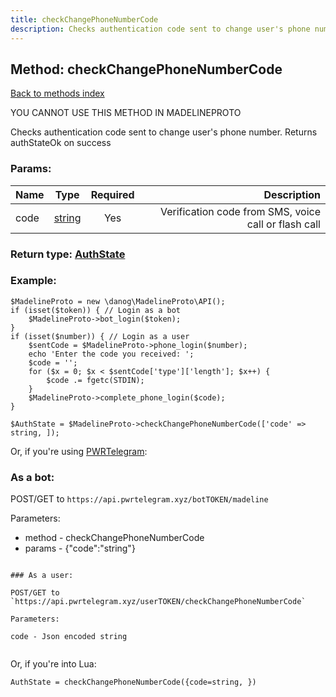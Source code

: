 ```yaml
---
title: checkChangePhoneNumberCode
description: Checks authentication code sent to change user's phone number. Returns authStateOk on success
---
```

## Method: checkChangePhoneNumberCode  
[Back to methods index](index.md)


YOU CANNOT USE THIS METHOD IN MADELINEPROTO


Checks authentication code sent to change user's phone number. Returns authStateOk on success

### Params:

| Name     |    Type       | Required | Description |
|----------|:-------------:|:--------:|------------:|
|code|[string](../types/string.md) | Yes|Verification code from SMS, voice call or flash call|


### Return type: [AuthState](../types/AuthState.md)

### Example:


```
$MadelineProto = new \danog\MadelineProto\API();
if (isset($token)) { // Login as a bot
    $MadelineProto->bot_login($token);
}
if (isset($number)) { // Login as a user
    $sentCode = $MadelineProto->phone_login($number);
    echo 'Enter the code you received: ';
    $code = '';
    for ($x = 0; $x < $sentCode['type']['length']; $x++) {
        $code .= fgetc(STDIN);
    }
    $MadelineProto->complete_phone_login($code);
}

$AuthState = $MadelineProto->checkChangePhoneNumberCode(['code' => string, ]);
```

Or, if you're using [PWRTelegram](https://pwrtelegram.xyz):

### As a bot:

POST/GET to `https://api.pwrtelegram.xyz/botTOKEN/madeline`

Parameters:

* method - checkChangePhoneNumberCode
* params - {"code":"string"}

```

### As a user:

POST/GET to `https://api.pwrtelegram.xyz/userTOKEN/checkChangePhoneNumberCode`

Parameters:

code - Json encoded string


```

Or, if you're into Lua:

```
AuthState = checkChangePhoneNumberCode({code=string, })
```

